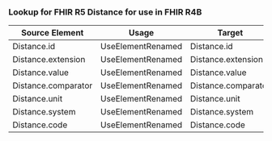 ### Lookup for FHIR R5 Distance for use in FHIR R4B

| Source Element | Usage | Target |
| -------------- | ----- | ------ |
| Distance.id | UseElementRenamed | Distance.id |
| Distance.extension | UseElementRenamed | Distance.extension |
| Distance.value | UseElementRenamed | Distance.value |
| Distance.comparator | UseElementRenamed | Distance.comparator |
| Distance.unit | UseElementRenamed | Distance.unit |
| Distance.system | UseElementRenamed | Distance.system |
| Distance.code | UseElementRenamed | Distance.code |

